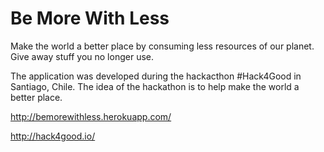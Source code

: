 Be More With Less
=====

Make the world a better place by consuming less resources of our planet. Give away stuff you no longer use.


The application was developed during the hackacthon #Hack4Good in Santiago, Chile. The idea of the hackathon is to help make the world a better place.

http://bemorewithless.herokuapp.com/

http://hack4good.io/